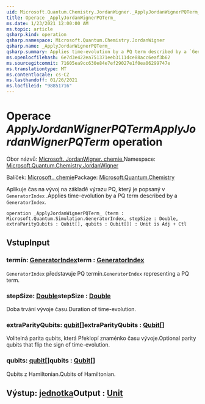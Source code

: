 ```yaml
---
uid: Microsoft.Quantum.Chemistry.JordanWigner._ApplyJordanWignerPQTerm_
title: Operace _ApplyJordanWignerPQTerm_
ms.date: 1/23/2021 12:00:00 AM
ms.topic: article
qsharp.kind: operation
qsharp.namespace: Microsoft.Quantum.Chemistry.JordanWigner
qsharp.name: _ApplyJordanWignerPQTerm_
qsharp.summary: Applies time-evolution by a PQ term described by a `GeneratorIndex`.
ms.openlocfilehash: 6e7d3e422ea751371eeb3111dce88acc6eaf3b62
ms.sourcegitcommit: 71605ea9cc630e84e7ef29027e1f0ea06299747e
ms.translationtype: MT
ms.contentlocale: cs-CZ
ms.lasthandoff: 01/26/2021
ms.locfileid: "98851716"
---
```

# <a name="_applyjordanwignerpqterm_-operation"></a><span data-ttu-id="d0778-102">Operace _ApplyJordanWignerPQTerm_</span><span class="sxs-lookup"><span data-stu-id="d0778-102">_ApplyJordanWignerPQTerm_ operation</span></span>

<span data-ttu-id="d0778-103">Obor názvů: [Microsoft. JordanWigner. chemie.](xref:Microsoft.Quantum.Chemistry.JordanWigner)</span><span class="sxs-lookup"><span data-stu-id="d0778-103">Namespace: [Microsoft.Quantum.Chemistry.JordanWigner](xref:Microsoft.Quantum.Chemistry.JordanWigner)</span></span>

<span data-ttu-id="d0778-104">Balíček: [Microsoft.. chemie](https://nuget.org/packages/Microsoft.Quantum.Chemistry)</span><span class="sxs-lookup"><span data-stu-id="d0778-104">Package: [Microsoft.Quantum.Chemistry](https://nuget.org/packages/Microsoft.Quantum.Chemistry)</span></span>


<span data-ttu-id="d0778-105">Aplikuje čas na vývoj na základě výrazu PQ, který je popsaný v `GeneratorIndex` .</span><span class="sxs-lookup"><span data-stu-id="d0778-105">Applies time-evolution by a PQ term described by a `GeneratorIndex`.</span></span>

```qsharp
operation _ApplyJordanWignerPQTerm_ (term : Microsoft.Quantum.Simulation.GeneratorIndex, stepSize : Double, extraParityQubits : Qubit[], qubits : Qubit[]) : Unit is Adj + Ctl
```


## <a name="input"></a><span data-ttu-id="d0778-106">Vstup</span><span class="sxs-lookup"><span data-stu-id="d0778-106">Input</span></span>

### <a name="term--generatorindex"></a><span data-ttu-id="d0778-107">termín: [GeneratorIndex](xref:Microsoft.Quantum.Simulation.GeneratorIndex)</span><span class="sxs-lookup"><span data-stu-id="d0778-107">term : [GeneratorIndex](xref:Microsoft.Quantum.Simulation.GeneratorIndex)</span></span>

<span data-ttu-id="d0778-108">`GeneratorIndex` představuje PQ termín.</span><span class="sxs-lookup"><span data-stu-id="d0778-108">`GeneratorIndex` representing a PQ term.</span></span>


### <a name="stepsize--double"></a><span data-ttu-id="d0778-109">stepSize: [Double](xref:microsoft.quantum.lang-ref.double)</span><span class="sxs-lookup"><span data-stu-id="d0778-109">stepSize : [Double](xref:microsoft.quantum.lang-ref.double)</span></span>

<span data-ttu-id="d0778-110">Doba trvání vývoje času.</span><span class="sxs-lookup"><span data-stu-id="d0778-110">Duration of time-evolution.</span></span>


### <a name="extraparityqubits--qubit"></a><span data-ttu-id="d0778-111">extraParityQubits: [qubit](xref:microsoft.quantum.lang-ref.qubit)[]</span><span class="sxs-lookup"><span data-stu-id="d0778-111">extraParityQubits : [Qubit](xref:microsoft.quantum.lang-ref.qubit)[]</span></span>

<span data-ttu-id="d0778-112">Volitelná parita qubits, která Překlopí znaménko času vývoje.</span><span class="sxs-lookup"><span data-stu-id="d0778-112">Optional parity qubits that flip the sign of time-evolution.</span></span>


### <a name="qubits--qubit"></a><span data-ttu-id="d0778-113">qubits: [qubit](xref:microsoft.quantum.lang-ref.qubit)[]</span><span class="sxs-lookup"><span data-stu-id="d0778-113">qubits : [Qubit](xref:microsoft.quantum.lang-ref.qubit)[]</span></span>

<span data-ttu-id="d0778-114">Qubits z Hamiltonian.</span><span class="sxs-lookup"><span data-stu-id="d0778-114">Qubits of Hamiltonian.</span></span>



## <a name="output--unit"></a><span data-ttu-id="d0778-115">Výstup: [jednotka](xref:microsoft.quantum.lang-ref.unit)</span><span class="sxs-lookup"><span data-stu-id="d0778-115">Output : [Unit](xref:microsoft.quantum.lang-ref.unit)</span></span>


